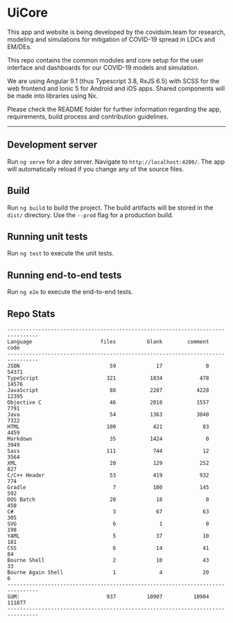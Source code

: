 # UiCore

This app and website is being developed by the covidsim.team for research, modeling and simulations for mitigation of COVID-19 spread in LDCs and EM/DEs.

This repo contains the common modules and core setup for the user interface and dashboards for our COVID-19 models and simulation.

We are using Angular 9.1 (thus Typescript 3.8, RxJS 6.5) with SCSS for the web frontend and Ionic 5 for Android and iOS apps. Shared components will be made into libraries using Nx.

Please check the README folder for further information regarding the app, requirements, build process and contribution guidelines.

__________________________________________________

## Development server

Run `ng serve` for a dev server. Navigate to `http://localhost:4200/`. The app will automatically reload if you change any of the source files.


## Build

Run `ng build` to build the project. The build artifacts will be stored in the `dist/` directory. Use the `--prod` flag for a production build.

## Running unit tests

Run `ng test` to execute the unit tests.

## Running end-to-end tests

Run `ng e2e` to execute the end-to-end tests.



## Repo Stats
```
--------------------------------------------------------------------------------
Language                      files          blank        comment           code
--------------------------------------------------------------------------------
JSON                             59             17              0          54371
TypeScript                      321           1834            478          14576
JavaScript                       88           2287           4228          12395
Objective C                      46           2018           1557           7791
Java                             54           1363           3040           7322
HTML                            100            421             83           4459
Markdown                         35           1424              0           3949
Sass                            111            744             12           3564
XML                              20            129            252            827
C/C++ Header                     53            419            932            774
Gradle                            7            100            145            592
DOS Batch                        20             18              0            450
C#                                3             67             63            305
SVG                               6              1              0            198
YAML                              5             37             10            181
CSS                               6             14             41             84
Bourne Shell                      2             10             43             33
Bourne Again Shell                1              4             20              6
--------------------------------------------------------------------------------
SUM:                            937          10907          10904         111877
--------------------------------------------------------------------------------
```
